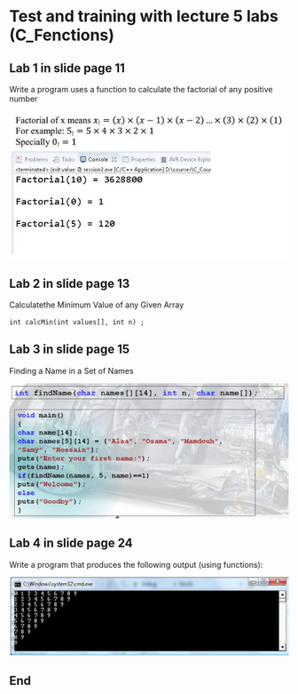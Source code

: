# Test and training with lecture 5 labs (C_Fenctions) 


## Lab 1 in slide page 11

Write a program uses a function to calculate the factorial of any positive number 

<img src="Lab1_5_Cfunction/unit_2_lecture_5_CFunction_lab1_p11.jpg" width="600"/>

## Lab 2 in slide page 13

Calculatethe Minimum Value of any Given Array 

	int calcMin(int values[], int n) ;
	

## Lab 3 in slide page 15

Finding a Name in a Set of Names 

<img src="Lab3_5_Cfunction/unit_2_lecture_5_CFunction_lab3_p15.jpg" width="600"/>


## Lab 4 in slide page 24

Write a program that produces the following output (using functions):

<img src="Lab4_5_Cfunction/unit_2_lecture_5_CFunction_lab4_p24.jpg" width="600"/>


End
--------------------------------------------------------------